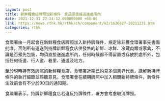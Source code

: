 ```yaml
---
layout: post
title: 新鮮糧食店牌照加新條件　食品須直接送進處所內
date: 2021-12-31 22:24:12.000000000 +08:00
link: https://news.rthk.hk/rthk/ch/component/k2/1626827-20211231.htm
categories: rthk
---
```


食環署由一月起會在新鮮糧食店牌照加入新持牌條件，規定除非獲食環署事先書面批准，否則所有運送到持牌新鮮糧食店供發售的新鮮、冰鮮、冷藏肉類或家禽，不論是否預先包裝，均須直接送進處所內，任何時候都不得留置或存放於處所外，包括任何街道、行人道、巷里、通道及地方。

至於現時持有效牌照的新鮮糧食店，食環署近期已約見多個業界代表，講解新持牌條件的執行細節並聆聽意見。食環署會在續期牌照中加入相關新持牌條件，新條件生效前會有不少於90日的通知期。

食環署表示，持牌新鮮糧食店若違反持牌條件，署方會考慮取消牌照。
